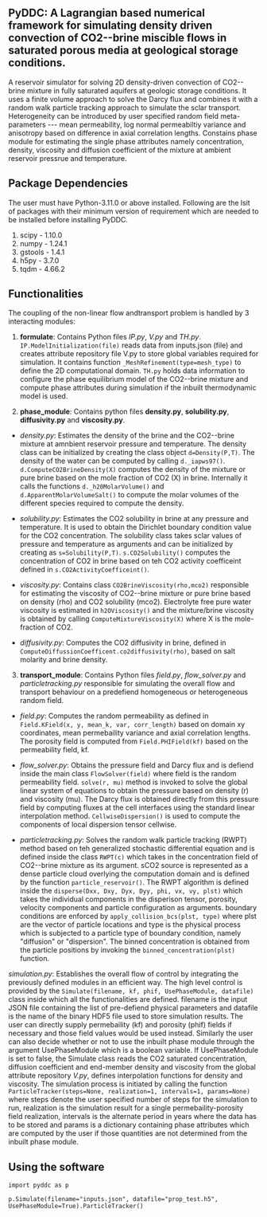 ## PyDDC: A Lagrangian based numerical framework for simulating density driven convection of CO2--brine miscible flows in saturated porous media at geological storage conditions.
A reservoir simulator for solving 2D density-driven convection of CO2--brine mixture in fully saturated aquifers at geologic storage conditions. It uses a finite volume approach to solve the Darcy flux and combines it with a random walk particle tracking approach to simulate the sclar transport. Heterogeneity can be introduced by user specified random field meta-parameters --- mean permeability, log normal permeabiltiy variance and anisotropy based on difference in axial correlation lengths. Constains phase module for estimating the single phase attributes namely concentration, density, viscosity and diffusion coefficient of the mixture at ambient reservoir pressrue and temperature.

## Package Dependencies
The user must have Python-3.11.0 or above installed. Following are the lsit of packages with their minimum version of requirement which are needed to be installed before installing PyDDC. 
  1. scipy - 1.10.0
  2. numpy - 1.24.1
  3. gstools - 1.4.1
  4. h5py - 3.7.0
  5. tqdm - 4.66.2

## Functionalities
The coupling of the non-linear flow andtransport problem is handled by 3 interacting modules:


1. **formulate**: Contains Python files _IP.py_, _V.py_ and _TH.py_. ```IP.ModelInitialization(file)``` reads data from inputs.json (file) and creates attribute repository file V.py to store global variables required for simulation. It contains function ```_MeshRefinement(type=mesh_type)``` to define the 2D computational domain. ```TH.py``` holds data information to configure the phase equilibrium model of the CO2--brine mixture and compute phase attributes during simulation if the inbuilt thermodynamic model is used.


2. **phase_module**: Contains python files **density.py**, **solubility.py**, **diffusivity.py** and **viscosity.py**.
  - _density.py_: Estimates the density of the brine and the CO2--brine mixture at amnbient reservoir pressure and temperature.
                 The density class can be initialized by creating the class object ```d=Density(P,T)```. The density of the water can be computed by
                 calling ```d._iapws97()```. ```d.ComputeCO2BrineDensity(X)``` computes the density of the mixture or pure brine based on the mole
                 fraction of CO2 (X) in brine. Internally it calls the functions ```d._h20MolarVolume()``` and ```d.ApparentMolarVolumeSalt()``` to
                 compute the molar volumes of the different species required to compute the density.


  - _solubility.py_: Estimates the CO2 solubility in brine at any pressure and temperature. It is used to obtain the Dirichlet
                  boundary condition value for the CO2 concentration. The solubility class takes sclar values of pressure and temperature as
                  arguments and can be initialized by creating as ```s=Solubility(P,T)```. ```s.CO2Solubility()``` computes the concentration of CO2 in
                  brine based on teh CO2 activity coefficeint defined in ```s.CO2ActivityCoefficeint()```.


  - _viscosity.py_: Contains class ```CO2BrineViscosity(rho,mco2)``` responsible for estimating the viscosity of CO2--brine mixture or
                  pure brine based on density (rho) and CO2 solubility (mco2). Electrolyte free pure water viscosity is estimated in
                  ```h2OViscosity()``` and the mixture/brine viscosity is obtained by calling ```ComputeMixtureViscosity(X)``` where X is the mole-
                  fraction of CO2.


  - _diffusivity.py_: Computes the CO2 diffusivity in brine, defined in ```ComputeDiffussionCoefficent.co2diffusivity(rho)```, based on
                    salt molarity and brine density.




3. **transport_module**: Contains Python files _field.py_, _flow_solver.py_ and _particletracking.py_ responsible for simulating
the overall flow and transport behaviour on a predefiend homogeneous or heterogeneous random field.


  - _field.py_:  Computes the random permeability as defined in ```Field.KField(x, y, mean_k, var, corr_length)``` based on domain xy
                coordinates, mean permebaility variance and axial correlation lengths. The porosity field is computed from ```Field.PHIField(kf)```
                based on the permeability field, kf.


  - _flow_solver.py_: Obtains the pressure field and Darcy flux and is defiend inside the main class ```FlowSolver(field)``` where
                    field is the random permeability field. ```solve(r, mu)``` method is invoked to solve the global linear system of equations to
                    obtain the pressure based on density (r) and viscosity (mu). The Darcy flux is obtained directly from this pressure field by
                    computing fluxes at the cell interfaces using the standard linear interpolation method. ```CellwiseDispersion()``` is used to compute
                    the components of local dispersion tensor cellwise.


  - _particletracking.py_: Solves the random walk particle tracking (RWPT) method based on teh generalized stochastic differential
                          equation and is defined inside the class ```RWPT(c)``` which takes in the concentration field of CO2--brine mixture as its argument.
                          sCO2 source is represented as a dense particle cloud overlying the computation domain and is defined by the function
                          ```particle_reservoir()```. The RWPT algorithm is defined inside the ```disperse(Dxx, Dxy, Dyx, Dyy, phi, vx, vy, plst)``` which takes the
                          individual components in the disperison tensor, porosity, velocity components and particle configuration as arguments. boundary
                          conditions are enforced by ```apply_collision_bcs(plst, type)``` where plst are the vector of particle locations and type is the
                          physical process which is subjected to a particle type of boundary condition, namely "diffusion" or "dispersion". The binned
                          concentration is obtained from the particle positions by invoking the ```binned_concentration(plst)``` function.




_simulation.py_: Establishes the overall flow of control by integrating the previously defined modules in an efficient way. The high level control is provided by the ```Simulate(filename, kf, phif, UsePhaseModule, datafile)``` class inside which all the functionalities are defined. filename is the input JSON file containing the list of pre-defiend physical parameters and datafile is the name of the binary HDF5 file used to store simulation results. The user can directly supply permebaility (kf) and porosity (phif) fields if necessary and those field values would be used instead. Similarly the user can also decide whether or not to use the inbuilt phase module through the argument UsePhaseModule which is a boolean variable. If UsePhaseModule is set to false, the Simulate class reads the CO2 saturated concentration, diffusion coefficient and end-member density and viscosity from the global attribute repository _V.py_, defines interpolation functions for density and viscosity. The simulation process is initiated by calling the function ```ParticleTracker(steps=None, realization=1, intervals=1, params=None)``` where steps denote the user specified number of steps for the simulation to run, realization is the simulation result for a single permebaility-porosity field realization, intervals is the alternate period in years where the data has to be stored and params is a dictionary containing phase attributes which are computed by the user if those quantities are not determined from the inbuilt phase module.

## Using the software
```import pyddc as p```

```p.Simulate(filename="inputs.json", datafile="prop_test.h5", UsePhaseModule=True).ParticleTracker()```
